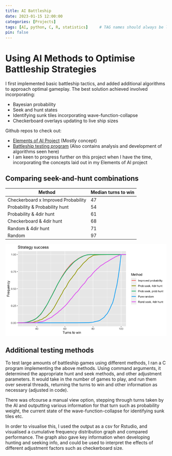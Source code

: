 ```yaml
---
title: AI Battleship
date: 2023-01-15 12:00:00
categories: [Projects]
tags: [AI, python, C, R, statistics]     # TAG names should always be lowercase
pin: false
---
```


# Using AI Methods to Optimise Battleship Strategies
I first implemented basic battleship tactics, and added additional algorithms to approach optimal gameplay. The best solution achieved involved incorporating:

* Bayesian probability
* Seek and hunt states
* Identifying sunk tiles incorporating wave-function-collapse
* Checkerboard overlays updating to live ship sizes

Github repos to check out:
* [Elements of AI Project](https://github.com/Tinylad/Battleship_Building_Ai) (Mostly concept)
* [Battleship testing program](https://github.com/Tinylad/Battleship) (Also contains analysis and development of algorithms seen here)
* I am keen to progress further on this project when I have the time, incorporating the concepts laid out in my Elements of AI project

## Comparing seek-and-hunt combinations

| Method      | Median turns to win |
| ----------- | ----------- |
| Checkerboard x Improved Probability | 47 |
| Probability & Probability hunt  | 54 |
|  Probability & 4dir hunt | 61 |
|  Checkerboard & 4dir hunt| 68 |
|  Random & 4dir hunt | 71 |
|  Random | 97 |

![Overview graph](/assets/improved_prob_comparison.png)

## Additional testing methods
To test large amounts of battleship games using different methods, I ran a C program implementing the above methods. Using command arguments, it determined the appropriate hunt and seek methods, and other adjustment parameters. 
It would take in the number of games to play, and run them over several threads, returning the turns to win and other information as necessary (adjusted in code).

There was ofcourse a manual view option, stepping through turns taken by the AI and outputting various information for that turn such as probability weight, the current state of the wave-function-collapse for identifying sunk tiles etc.

In order to visualise this, I used the output as a csv for Rstudio, and visualised a cumulative frequency distribution graph and compared performance. The graph also gave key information when developing hunting and seeking info, and could be used to interpret the effects of different adjustment factors such as checkerboard size.